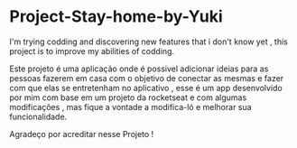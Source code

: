 # Project-Stay-home-by-Yuki
I'm trying codding and discovering new features that i don't know yet , this project is to improve my abilities of codding.  

Este projeto é uma aplicação onde é possivel adicionar ideias para as pessoas fazerem em casa com o objetivo de conectar as mesmas e fazer com que elas se entretenham no aplicativo , esse é um app desenvolvido por mim com base em um projeto da rocketseat e com algumas modificações , mas fique a vontade a modifica-ló e melhorar sua funcionalidade. 

Agradeço por acreditar nesse Projeto !  
